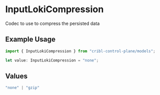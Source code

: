 # InputLokiCompression

Codec to use to compress the persisted data

## Example Usage

```typescript
import { InputLokiCompression } from "cribl-control-plane/models";

let value: InputLokiCompression = "none";
```

## Values

```typescript
"none" | "gzip"
```